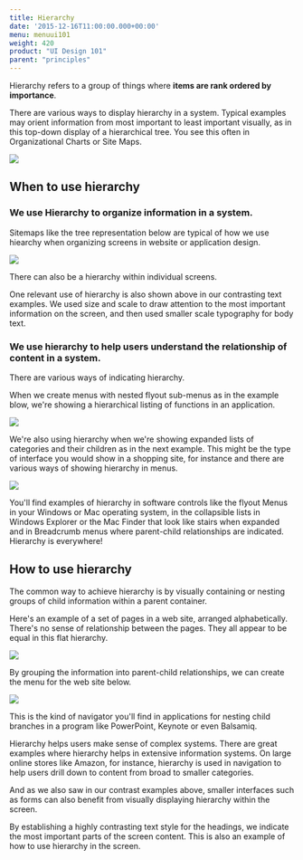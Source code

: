 ```yaml
---
title: Hierarchy
date: '2015-12-16T11:00:00.000+00:00'
menu: menuui101
weight: 420
product: "UI Design 101"
parent: "principles"
---
```


Hierarchy refers to a group of things where **items are rank ordered by importance**.

There are various ways to display hierarchy in a system. Typical examples may orient information from most important to least important visually, as in this top-down display of a hierarchical tree. You see this often in Organizational Charts or Site Maps.

![](//media.balsamiq.com/img/support/ui101/principles/Hierarchy-Illustration.gif)

## When to use hierarchy

### **We use Hierarchy to organize information in a system.**

Sitemaps like the tree representation below are typical of how we use hiearchy when organizing screens in website or application design.

![](//media.balsamiq.com/img/support/ui101/principles/Hierarchy-1.png)


There can also be a hierarchy within individual screens.

One relevant use of hierarchy is also shown above in our contrasting text examples. We used size and scale to draw attention to the most important information on the screen, and then used smaller scale typography for body text.

### **We use hierarchy to help users understand the relationship of content in a system.**

There are various ways of indicating hierarchy.

When we create menus with nested flyout sub-menus as in the example blow, we're showing a hierarchical listing of functions in an application.

![](//media.balsamiq.com/img/support/ui101/principles/Hierarchy-2A.png)

  

We're also using hierarchy when we're showing expanded lists of categories and their children as in the next example. This might be the type of interface you would show in a shopping site, for instance and there are various ways of showing hierarchy in menus.

![](//media.balsamiq.com/img/support/ui101/principles/Hierarchy-2B.png)

You'll find examples of hierarchy in software controls like the flyout Menus in your Windows or Mac operating system, in the collapsible lists in Windows Explorer or the Mac Finder that look like stairs when expanded and in Breadcrumb menus where parent-child relationships are indicated. Hierarchy is everywhere!

## How to use hierarchy

The common way to achieve hierarchy is by visually containing or nesting groups of child information within a parent container.

Here's an example of a set of pages in a web site, arranged alphabetically. There's no sense of relationship between the pages. They all appear to be equal in this flat hierarchy.

![](//media.balsamiq.com/img/support/ui101/principles/Hierarchy-HowTo-1.png)

  

By grouping the information into parent-child relationships, we can create the menu for the web site below.

![](//media.balsamiq.com/img/support/ui101/principles/Hierarchy-HowTo-2.png)

This is the kind of navigator you'll find in applications for nesting child branches in a program like PowerPoint, Keynote or even Balsamiq.

Hierarchy helps users make sense of complex systems. There are great examples where hierarchy helps in extensive information systems. On large online stores like Amazon, for instance, hierarchy is used in navigation to help users drill down to content from broad to smaller categories.

And as we also saw in our contrast examples above, smaller interfaces such as forms can also benefit from visually displaying hierarchy within the screen.

By establishing a highly contrasting text style for the headings, we indicate the most important parts of the screen content. This is also an example of how to use hierarchy in the screen.

  

